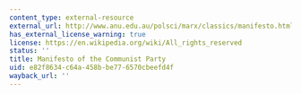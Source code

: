 ```yaml
---
content_type: external-resource
external_url: http://www.anu.edu.au/polsci/marx/classics/manifesto.html
has_external_license_warning: true
license: https://en.wikipedia.org/wiki/All_rights_reserved
status: ''
title: Manifesto of the Communist Party
uid: e82f8634-c64a-458b-be77-6570cbeefd4f
wayback_url: ''
---
```

